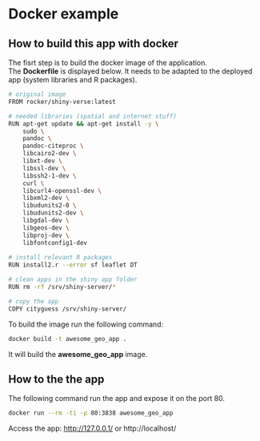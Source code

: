 # Docker example 

## How to build this app with docker

The fisrt step is to build the docker image of the application.    
The **Dockerfile** is displayed below. It needs to be adapted to the deployed app (system libraries and R packages). 

``` sh
# original image
FROM rocker/shiny-verse:latest

# needed libraries (spatial and internet stuff)
RUN apt-get update && apt-get install -y \
    sudo \
    pandoc \
    pandoc-citeproc \
    libcairo2-dev \
    libxt-dev \
    libssl-dev \
    libssh2-1-dev \
    curl \
    libcurl4-openssl-dev \
    libxml2-dev \
    libudunits2-0 \
    libudunits2-dev \
	libgdal-dev \
	libgeos-dev \
	libproj-dev \
	libfontconfig1-dev
	
# install relevant R packages  
RUN install2.r --error sf leaflet DT

# clean apps in the shiny app folder
RUN rm -rf /srv/shiny-server/*

# copy the app 
COPY cityguess /srv/shiny-server/
```


To build the image run the following command: 

``` sh
docker build -t awesome_geo_app .
```

It will build the **awesome_geo_app** image. 

## How to the the app 

The following command run the app and expose it on the port 80. 

``` sh
docker run --rm -ti -p 80:3838 awesome_geo_app
```

Access the app: http://127.0.0.1/ or http://localhost/
